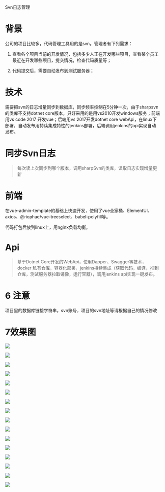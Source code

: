 Svn日志管理

背景
====

公司的项目比较多，代码管理工具用的是svn，管理者有下列需求：

1.  查看各个项目当前的开发情况，包括多少人正在开发哪些项目，查看某个员工最近在开发哪些项目，提交情况，检查代码质量等；

2.  代码提交后，需要自动发布到测试服务器；

技术
====

需要把svn的日志增量同步到数据库，同步频率控制在5分钟一次，由于sharpsvn的类库不支持dotnet
core版本，只好采用的是用vs2010开发windows服务；前端用vs code 2017
开发vue；后端用vs 2017开发dotnet core
webApi，在linux下部署，自动发布用持续集成特性的jenkins部署，后端调用jenkins的api实现自动发布。

同步Svn日志
===========

>   每次读上次同步到哪个版本，调用sharpSvn的类库，读取日志实现增量更新

前端
====

在vue-admin-template的基础上快速开发，使用了vue全家桶、ElementUI、axios、\@riophae/vue-treeselect、babel-polyfill等。

代码打包后放到linux上，用nginx负载均衡。

Api
===

>   基于Dotnet Core开发的WebApi，使用Dapper、Swagger等技术，docker
>   私有仓库，容器化部署，jenkins持续集成（获取代码，编译，推到仓库，测试服务器拉取镜像，运行容器），调用jenkins
>   api实现一键发布。

6 注意
======

项目里的数据库链接字符串，svn账号，项目的svn地址等请根据自己的情况修改

7效果图
=======

![](media/aaa28660dbc15476215fd66240908edb.png)

![](media/b9c7dfbe22e05565f2bdbbccab8b3bfb.png)

![](media/8f22b1754f967c54be4c90852456c6f4.png)

![](media/9818b8e13f4b1833ef00a1ce2c66f5c9.png)

![](media/7074b31d1e7cd66b460d1f15ac823a1a.png)

![](media/5bb5de06b4d258eba98ba8f4944b931c.png)

![](media/f09b2318b77b7d53146d86edeb951a83.png)

![](media/afd2bcad8a51fedbd38589d0a3846638.png)

![](media/61611e1a1e9622a49ce421390a1ff7cb.png)

![](media/a882d2e29d3a4c41a43b4a11a0155758.png)

![](media/51bb536bba6d6997b9ed8b075cd6ba2d.png)

![](media/40d75df9f5662a135f0a3ee237500bd4.png)

![](media/a322c26af796c6c1dde8dc5db45e8a7b.png)

![](media/d96a2a43923c99e97627e5baedb02179.png)

![](media/b6e8957782bf2125d3ea1cca676c9715.png)

![](media/e50d32f1190f09078ed992933ef2eb78.png)
